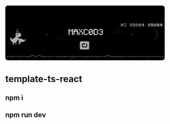 ![Img](https://raw.githubusercontent.com/MaxC0d3/MaxC0d3/main/banner_maxc0d3.png)

# template-ts-react

## npm i
## npm run dev
